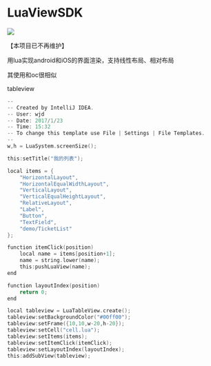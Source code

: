 # LuaViewSDK
![](https://github.com/wangjindong/LuaViewSDK/blob/master/test3.gif)

【本项目已不再维护】

用lua实现android和iOS的界面渲染，支持线性布局、相对布局

其使用和oc很相似

tableview

```c
--
-- Created by IntelliJ IDEA.
-- User: wjd
-- Date: 2017/1/23
-- Time: 15:32
-- To change this template use File | Settings | File Templates.
--
w,h = LuaSystem.screenSize();

this:setTitle("我的列表");

local items = {
    "HorizontalLayout",
    "HorizontalEqualWidthLayout",
    "VerticalLayout",
    "VerticalEqualHeightLayout",
    "RelativeLayout",
    "Label",
    "Button",
    "TextField",
    "demo/TicketList"
};

function itemClick(position)
    local name = items[position+1];
    name = string.lower(name);
    this:pushLuaView(name);
end

function layoutIndex(position)
    return 0;
end

local tableview = LuaTableView.create();
tableview:setBackgroundColor("#00ff00");
tableview:setFrame({10,10,w-20,h-20});
tableview:setCell("cell.lua");
tableview:setItems(items);
tableview:setItemClick(itemClick);
tableview:setLayoutIndex(layoutIndex);
this:addSubView(tableview);
```
